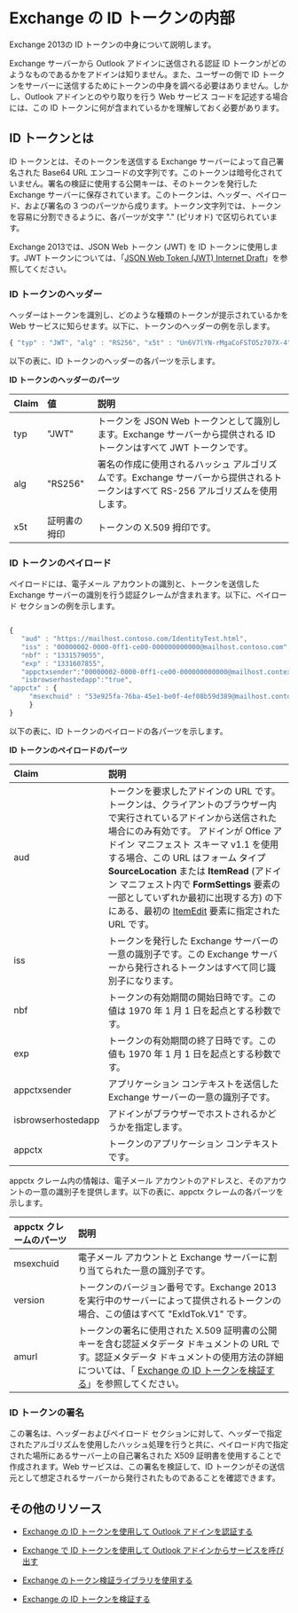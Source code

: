 
# Exchange の ID トークンの内部
Exchange 2013の ID トークンの中身について説明します。



Exchange サーバーから Outlook アドインに送信される認証 ID トークンがどのようなものであるかをアドインは知りません。また、ユーザーの側で ID トークンをサーバーに送信するためにトークンの中身を調べる必要はありません。しかし、Outlook アドインとのやり取りを行う Web サービス コードを記述する場合には、この ID トークンに何が含まれているかを理解しておく必要があります。

## ID トークンとは


ID トークンとは、そのトークンを送信する Exchange サーバーによって自己署名された Base64 URL エンコードの文字列です。このトークンは暗号化されていません。署名の検証に使用する公開キーは、そのトークンを発行した Exchange サーバーに保存されています。このトークンは、ヘッダー、ペイロード、および署名の 3 つのパーツから成ります。トークン文字列では、トークンを容易に分割できるように、各パーツが文字 "." (ピリオド) で区切られています。

Exchange 2013では、JSON Web トークン (JWT) を ID トークンに使用します。JWT トークンについては、「[JSON Web Token (JWT) Internet Draft](http://self-issued.info/docs/draft-goland-json-web-token-00.html)」を参照してください。


### ID トークンのヘッダー

ヘッダーはトークンを識別し、どのような種類のトークンが提示されているかを Web サービスに知らせます。以下に、トークンのヘッダーの例を示します。

```js
{ "typ" : "JWT", "alg" : "RS256", "x5t" : "Un6V7lYN-rMgaCoFSTO5z707X-4" }
```

以下の表に、ID トークンのヘッダーの各パーツを示します。


**ID トークンのヘッダーのパーツ**


|**Claim**|**値**|**説明**|
|:-----|:-----|:-----|
|typ|"JWT"|トークンを JSON Web トークンとして識別します。Exchange サーバーから提供される ID トークンはすべて JWT トークンです。|
|alg|"RS256"|署名の作成に使用されるハッシュ アルゴリズムです。Exchange サーバーから提供されるトークンはすべて RS-256 アルゴリズムを使用します。|
|x5t|証明書の拇印|トークンの X.509 拇印です。|

### ID トークンのペイロード

ペイロードには、電子メール アカウントの識別と、トークンを送信した Exchange サーバーの識別を行う認証クレームが含まれます。以下に、ペイロード セクションの例を示します。
```js

{ 
   "aud" : "https://mailhost.contoso.com/IdentityTest.html", 
   "iss" : "00000002-0000-0ff1-ce00-000000000000@mailhost.contoso.com", 
   "nbf" : "1331579055", 
   "exp" : "1331607855", 
   "appctxsender":"00000002-0000-0ff1-ce00-000000000000@mailhost.context.com",
   "isbrowserhostedapp":"true",
"appctx" : { 
     "msexchuid" : "53e925fa-76ba-45e1-be0f-4ef08b59d389@mailhost.contoso.com" "version" : "ExIdTok.V1" "amurl" :         "https://mailhost.contoso.com:443/autodiscover/metadata/json/1" 
     } 
}
```
以下の表に、ID トークンのペイロードの各パーツを示します。


**ID トークンのペイロードのパーツ**


|**Claim**|**説明**|
|:-----|:-----|
|aud|トークンを要求したアドインの URL です。トークンは、クライアントのブラウザー内で実行されているアドインから送信された場合にのみ有効です。 アドインが Office アドイン マニフェスト スキーマ v1.1 を使用する場合、この URL はフォーム タイプ  **SourceLocation** または **ItemRead** (アドイン マニフェスト内で **FormSettings** 要素の一部としていずれか最初に出現する方) の下にある、最初の [ItemEdit](http://msdn.microsoft.com/en-us/library/0d1a311d-939d-78c1-e968-89ddf7ebc4b4%28Office.15%29.aspx) 要素に指定された URL です。|
|iss|トークンを発行した Exchange サーバーの一意の識別子です。この Exchange サーバーから発行されるトークンはすべて同じ識別子になります。|
|nbf|トークンの有効期間の開始日時です。この値は 1970 年 1 月 1 日を起点とする秒数です。 |
|exp|トークンの有効期間の終了日時です。この値も 1970 年 1 月 1 日を起点とする秒数です。|
|appctxsender|アプリケーション コンテキストを送信した Exchange サーバーの一意の識別子です。|
|isbrowserhostedapp|アドインがブラウザーでホストされるかどうかを指定します。|
|appctx|トークンのアプリケーション コンテキストです。 |
appctx クレーム内の情報は、電子メール アカウントのアドレスと、そのアカウントの一意の識別子を提供します。以下の表に、appctx クレームの各パーツを示します。



|**appctx クレームのパーツ**|**説明**|
|:-----|:-----|
|msexchuid|電子メール アカウントと Exchange サーバーに割り当てられた一意の識別子です。|
|version|トークンのバージョン番号です。Exchange 2013を実行中のサーバーによって提供されるトークンの場合、この値はすべて "ExIdTok.V1" です。|
|amurl|トークンの署名に使用された X.509 証明書の公開キーを含む認証メタデータ ドキュメントの URL です。認証メタデータ ドキュメントの使用方法の詳細については、「 [Exchange の ID トークンを検証する](../outlook/validate-an-identity-token.md)」を参照してください。|

### ID トークンの署名

この署名は、ヘッダーおよびペイロード セクションに対して、ヘッダーで指定されたアルゴリズムを使用したハッシュ処理を行うと共に、ペイロード内で指定された場所にあるサーバー上の自己署名された X509 証明書を使用することで作成されます。Web サービスは、この署名を検証して、ID トークンがその送信元として想定されるサーバーから発行されたものであることを確認できます。


## その他のリソース



- [Exchange の ID トークンを使用して Outlook アドインを認証する](../outlook/authentication.md)
    
- [Exchange で ID トークンを使用して Outlook アドインからサービスを呼び出す](../outlook/call-a-service-by-using-an-identity-token.md)
    
- [Exchange のトークン検証ライブラリを使用する](../outlook/use-the-token-validation-library.md)
    
- [Exchange の ID トークンを検証する](../outlook/validate-an-identity-token.md)
    
